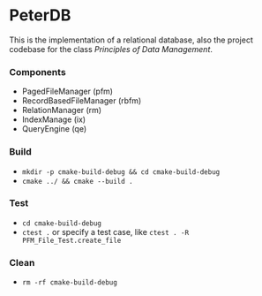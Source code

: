 # PeterDB

This is the implementation of a relational database, also the project codebase for the class *Principles of Data Management*.

### Components

- PagedFileManager (pfm)
- RecordBasedFileManager (rbfm)
- RelationManager (rm)
- IndexManage (ix)
- QueryEngine (qe)

### Build

- `mkdir -p cmake-build-debug && cd cmake-build-debug`
- `cmake ../ && cmake --build .`

### Test

- `cd cmake-build-debug`
- `ctest .` or specify a test case, like `ctest . -R PFM_File_Test.create_file`

### Clean

- `rm -rf cmake-build-debug`